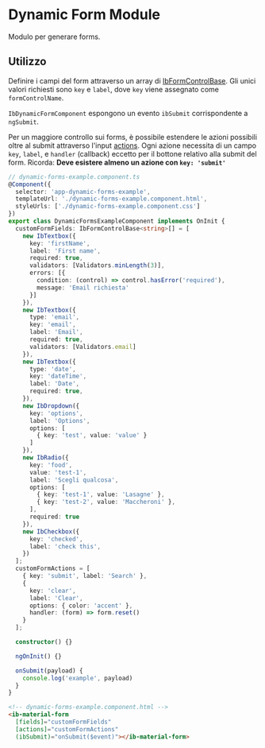 # Dynamic Form Module

Modulo per generare forms.

## Utilizzo

Definire i campi del form attraverso un array di [IbFormControlBase](/classes/IbFormControlBase.html). Gli unici valori richiesti sono `key` e `label`, dove `key` viene assegnato come `formControlName`.

`IbDynamicFormComponent` espongono un evento `ibSubmit` corrispondente a `ngSubmit`.

Per un maggiore controllo sui forms, è possibile estendere le azioni possibili oltre al submit attraverso l'input [actions](/interfaces/IbFormAction.html).
Ogni azione necessita di un campo `key`, `label`, e `handler` (callback) eccetto per il bottone relativo alla submit del form. Ricorda: **Deve esistere almeno un azione con `key: 'submit'`**

```typescript
// dynamic-forms-example.component.ts
@Component({
  selector: 'app-dynamic-forms-example',
  templateUrl: './dynamic-forms-example.component.html',
  styleUrls: ['./dynamic-forms-example.component.css']
})
export class DynamicFormsExampleComponent implements OnInit {
  customFormFields: IbFormControlBase<string>[] = [
    new IbTextbox({
      key: 'firstName',
      label: 'First name',
      required: true,
      validators: [Validators.minLength(3)],
      errors: [{
        condition: (control) => control.hasError('required'),
        message: 'Email richiesta'
      }]
    }),
    new IbTextbox({
      type: 'email',
      key: 'email',
      label: 'Email',
      required: true,
      validators: [Validators.email]
    }),
    new IbTextbox({
      type: 'date',
      key: 'dateTime',
      label: 'Date',
      required: true,
    }),
    new IbDropdown({
      key: 'options',
      label: 'Options',
      options: [
        { key: 'test', value: 'value' }
      ]
    }),
    new IbRadio({
      key: 'food',
      value: 'test-1',
      label: 'Scegli qualcosa',
      options: [
        { key: 'test-1', value: 'Lasagne' },
        { key: 'test-2', value: 'Maccheroni' },
      ],
      required: true
    }),
    new IbCheckbox({
      key: 'checked',
      label: 'check this',
    })
  ];
  customFormActions = [
    { key: 'submit', label: 'Search' },
    {
      key: 'clear',
      label: 'Clear',
      options: { color: 'accent' },
      handler: (form) => form.reset()
    }
  ];

  constructor() {}

  ngOnInit() {}

  onSubmit(payload) {
    console.log('example', payload)
  }
}
```

```html
<!-- dynamic-forms-example.component.html -->
<ib-material-form
  [fields]="customFormFields"
  [actions]="customFormActions"
  (ibSubmit)="onSubmit($event)"></ib-material-form>
```
